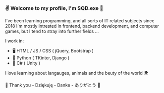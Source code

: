 ### ✌ Welcome to my profile, I'm SQD.exe 📛

I've been learning programming, and all sorts of IT related subjects since 2018
I'm mostly intrested in frontend, backend development, and computer games, but I tend to stray into further fields ... 

I work in:
- 🖥  HTML / JS / CSS ( jQuery, Bootstrap )
- 🐍 Python ( TKinter, Django )
- 🔰  C# ( Unity )

I love learning about langauges, animals and the beuty of the world 🌍

🌟 Thank you - Dziękuję - Danke - ありがとう 🌟
